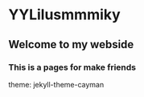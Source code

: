 # YYLilusmmmiky
## Welcome to my webside
### This is a pages for make friends 
theme: jekyll-theme-cayman
